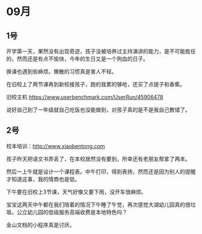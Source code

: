 # 09月

## 1号
开学第一天，果然没有出现奇迹，孩子没被培养过主持演讲的能力，是不可能胜任的，然而还是有点不愉快，今年的生日又是一个狗血的日子。

换课也遇到些麻烦。懒散的习惯真是害人不轻。

在旧校上了两节课再到新校接孩子，跑的我累的够呛，还买了点提子和香蕉。

旧校主机 https://www.userbenchmark.com/UserRun/45906478

说好自己到了一年级就自己吃饭也没能做到，对孩子真的是不是我自己教错了。

## 2号
校本培训：http://www.xiaobentong.com

孩子昨天把语文书弄丢了，在本校居然没有要到，所幸还有老朋友帮拿了两本。

然后一上午就是设计一个课程表。中午打印，得到表扬，然而还是因为别人的提醒才知道这事，我的情商也是低。

下午要在旧校上3节课，天气好像又要下雨，没开车很麻烦。

宝宝这两天中午都在我们陪着的情况下午睡了午觉，再次感觉大湖幼儿园真的很垃圾。公立幼儿园的低级服务高端收费是本地特色吗？

金山文档的小程序真是讨厌。